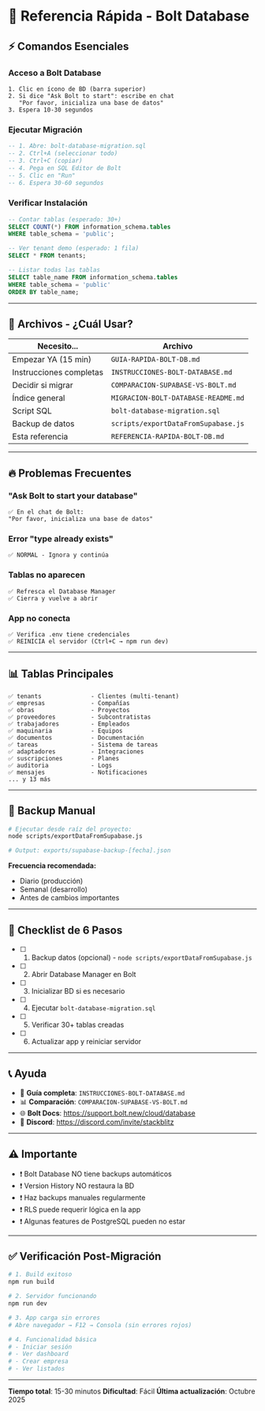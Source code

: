 # 🎯 Referencia Rápida - Bolt Database

## ⚡ Comandos Esenciales

### Acceso a Bolt Database
```
1. Clic en ícono de BD (barra superior)
2. Si dice "Ask Bolt to start": escribe en chat
   "Por favor, inicializa una base de datos"
3. Espera 10-30 segundos
```

### Ejecutar Migración
```sql
-- 1. Abre: bolt-database-migration.sql
-- 2. Ctrl+A (seleccionar todo)
-- 3. Ctrl+C (copiar)
-- 4. Pega en SQL Editor de Bolt
-- 5. Clic en "Run"
-- 6. Espera 30-60 segundos
```

### Verificar Instalación
```sql
-- Contar tablas (esperado: 30+)
SELECT COUNT(*) FROM information_schema.tables
WHERE table_schema = 'public';

-- Ver tenant demo (esperado: 1 fila)
SELECT * FROM tenants;

-- Listar todas las tablas
SELECT table_name FROM information_schema.tables
WHERE table_schema = 'public'
ORDER BY table_name;
```

---

## 📁 Archivos - ¿Cuál Usar?

| Necesito... | Archivo |
|-------------|---------|
| Empezar YA (15 min) | `GUIA-RAPIDA-BOLT-DB.md` |
| Instrucciones completas | `INSTRUCCIONES-BOLT-DATABASE.md` |
| Decidir si migrar | `COMPARACION-SUPABASE-VS-BOLT.md` |
| Índice general | `MIGRACION-BOLT-DATABASE-README.md` |
| Script SQL | `bolt-database-migration.sql` |
| Backup de datos | `scripts/exportDataFromSupabase.js` |
| Esta referencia | `REFERENCIA-RAPIDA-BOLT-DB.md` |

---

## 🔥 Problemas Frecuentes

### "Ask Bolt to start your database"
```
✅ En el chat de Bolt:
"Por favor, inicializa una base de datos"
```

### Error "type already exists"
```
✅ NORMAL - Ignora y continúa
```

### Tablas no aparecen
```
✅ Refresca el Database Manager
✅ Cierra y vuelve a abrir
```

### App no conecta
```
✅ Verifica .env tiene credenciales
✅ REINICIA el servidor (Ctrl+C → npm run dev)
```

---

## 📊 Tablas Principales

```
✅ tenants              - Clientes (multi-tenant)
✅ empresas             - Compañías
✅ obras                - Proyectos
✅ proveedores          - Subcontratistas
✅ trabajadores         - Empleados
✅ maquinaria           - Equipos
✅ documentos           - Documentación
✅ tareas               - Sistema de tareas
✅ adaptadores          - Integraciones
✅ suscripciones        - Planes
✅ auditoria            - Logs
✅ mensajes             - Notificaciones
... y 13 más
```

---

## 🔐 Backup Manual

```bash
# Ejecutar desde raíz del proyecto:
node scripts/exportDataFromSupabase.js

# Output: exports/supabase-backup-[fecha].json
```

**Frecuencia recomendada:**
- Diario (producción)
- Semanal (desarrollo)
- Antes de cambios importantes

---

## 🎯 Checklist de 6 Pasos

- [ ] 1. Backup datos (opcional) - `node scripts/exportDataFromSupabase.js`
- [ ] 2. Abrir Database Manager en Bolt
- [ ] 3. Inicializar BD si es necesario
- [ ] 4. Ejecutar `bolt-database-migration.sql`
- [ ] 5. Verificar 30+ tablas creadas
- [ ] 6. Actualizar app y reiniciar servidor

---

## 📞 Ayuda

- 📖 **Guía completa**: `INSTRUCCIONES-BOLT-DATABASE.md`
- 📊 **Comparación**: `COMPARACION-SUPABASE-VS-BOLT.md`
- 🌐 **Bolt Docs**: https://support.bolt.new/cloud/database
- 💬 **Discord**: https://discord.com/invite/stackblitz

---

## ⚠️ Importante

- ❗ Bolt Database NO tiene backups automáticos
- ❗ Version History NO restaura la BD
- ❗ Haz backups manuales regularmente
- ❗ RLS puede requerir lógica en la app
- ❗ Algunas features de PostgreSQL pueden no estar

---

## ✅ Verificación Post-Migración

```bash
# 1. Build exitoso
npm run build

# 2. Servidor funcionando
npm run dev

# 3. App carga sin errores
# Abre navegador → F12 → Consola (sin errores rojos)

# 4. Funcionalidad básica
# - Iniciar sesión
# - Ver dashboard
# - Crear empresa
# - Ver listados
```

---

**Tiempo total**: 15-30 minutos
**Dificultad**: Fácil
**Última actualización**: Octubre 2025

